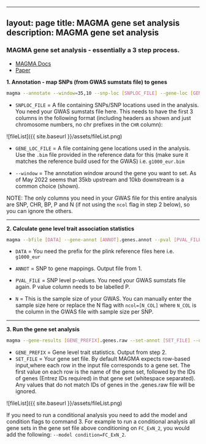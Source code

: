 
---
layout: page
title: MAGMA gene set analysis
description: MAGMA gene set analysis
--- 

### MAGMA gene set analysis - essentially a 3 step process. 

+ [MAGMA Docs](https://ctg.cncr.nl/software/magma)
+ [Paper](https://journals.plos.org/ploscompbiol/article?id=10.1371/journal.pcbi.1004219)

**1. Annotation - map SNPs (from GWAS sumstats file) to genes**

```bash
magma --annotate --window=35,10 --snp-loc [SNPLOC_FILE] --gene-loc [GENELOC_FILE] --out [OUTPUT_PREFIX] 
```

+ `SNPLOC_FILE` = A file containing SNPs/SNP locations used in the analysis. You need your GWAS sumstats file here. This needs to 
have the first 3 columns in the following format (including headers as shown and just chromosome numbers, no chr prefixes in the `CHR` column):

![fileList]({{ site.baseurl }}/assets/fileList.png)

+ `GENE_LOC_FILE` = A file containing gene locations used in the analysis. Use the `.bim` file provided in the reference data for this
(make sure it matches the reference build used for the GWAS) i.e. `g1000_eur.bim`

+ `--window` = The annotation window around the gene you want to set. As of May 2022 seems that 35kb upstream and 10kb downstream is a common choice (shown).

NOTE: The only columns you need in your GWAS file for this entire analysis are SNP, CHR, BP, P and N (if not using the `ncol` flag in step 2 below), 
so you can ignore the others. 

***


**2. Calculate gene level trait association statistics**

```bash
magma --bfile [DATA] --gene-annot [ANNOT].genes.annot --pval [PVAL_FILE] N=[N]
```

+ `DATA` = You need the prefix for the plink reference files here i.e. `g1000_eur`

+ `ANNOT` = SNP to gene mappings. Output file from 1.

+ `PVAL_FILE` = SNP level p-values. You need your GWAS sumstats file again. P value column needs to be labelled P. 

+ `N` = This is the sample size of your GWAS. You can manually enter the sample size here or replace the N flag with `ncol=[N_COL]`
where `N_COL` is the column in the GWAS file with sample size per SNP. 
 
***

**3. Run the gene set analysis**

```bash 
magma --gene-results [GENE_PREFIX].genes.raw --set-annot [SET_FILE] --out [OUTPUT_PREFIX]
```

+ `GENE_PREFIX` = Gene level trait statistics. Output from step 2.
+ `SET_FILE` = Your gene set file. By default MAGMA expects row-based input,where each row in the input file corresponds to a gene set. 
The first value on each row is the name of the gene set, followed by the IDs of genes (Entrez IDs required) in that gene set (whitespace separated). 
Any values that do not match IDs of genes in the .genes.raw file will be ignored.

![fileList]({{ site.baseurl }}/assets/fileList.png)

If you need to run a conditional analysis you need to add the model and condition flags to command 3. For example to run a conditional analysis 
all gene sets in the gene set file above conditioning on `FC_ExN_2`, you would add the following: `--model condition=FC_ExN_2`. 
